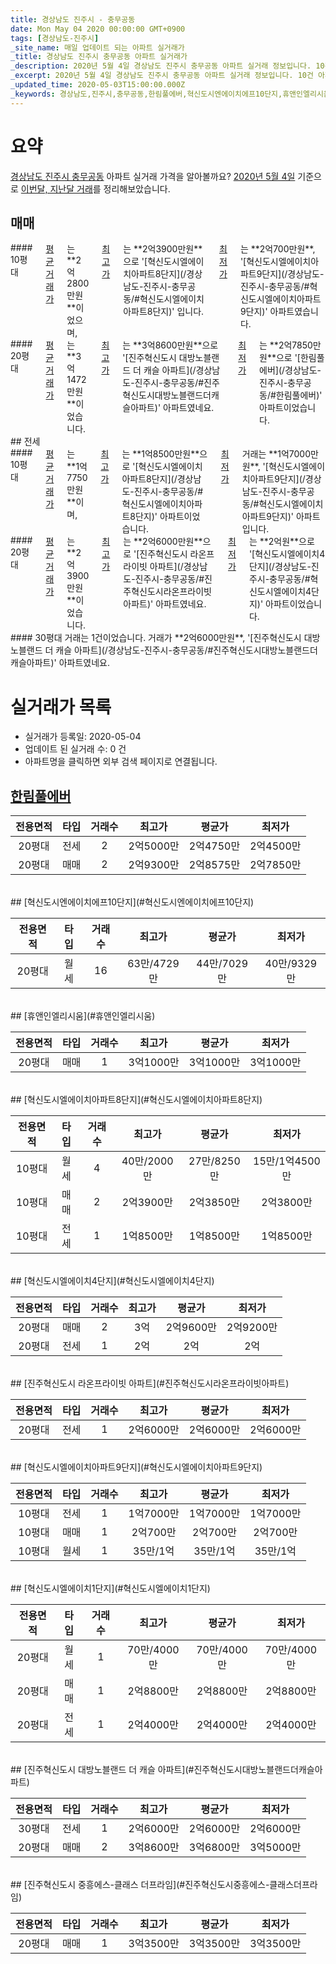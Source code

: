 ```yaml
---
title: 경상남도 진주시 - 충무공동
date: Mon May 04 2020 00:00:00 GMT+0900
tags: [경상남도-진주시]
_site_name: 매일 업데이트 되는 아파트 실거래가
_title: 경상남도 진주시 충무공동 아파트 실거래가
_description: 2020년 5월 4일 경상남도 진주시 충무공동 아파트 실거래 정보입니다. 10건 아파트 정보가 있습니다.
_excerpt: 2020년 5월 4일 경상남도 진주시 충무공동 아파트 실거래 정보입니다. 10건 아파트 정보가 있습니다.
_updated_time: 2020-05-03T15:00:00.000Z
_keywords: 경상남도,진주시,충무공동,한림풀에버,혁신도시엔에이치에프10단지,휴앤인엘리시움,혁신도시엘에이치아파트8단지,혁신도시엘에이치4단지,진주혁신도시 라온프라이빗 아파트,혁신도시엘에이치아파트9단지,혁신도시엘에이치1단지,진주혁신도시 대방노블랜드 더 캐슬 아파트,진주혁신도시 중흥에스-클래스 더프라임
---
```





# 요약
<ins>경상남도 진주시 충무공동</ins> 아파트 실거래 가격을 알아볼까요? <ins>2020년 5월 4일</ins> 기준으로 <ins>이번달, 지난달 거래</ins>를 정리해보았습니다.

## 매매
<div class="container">
<div class="six columns" markdown="1">
#### 10평대
<ins>평균 거래가</ins>는 **2억2800만원**이었으며, <ins>최고가</ins>는 **2억3900만원**으로 '[혁신도시엘에이치아파트8단지](/경상남도-진주시-충무공동/#혁신도시엘에이치아파트8단지)' 입니다. <ins>최저가</ins>는 **2억700만원**, '[혁신도시엘에이치아파트9단지](/경상남도-진주시-충무공동/#혁신도시엘에이치아파트9단지)' 아파트였습니다.
</div>
<div class="six columns" markdown="1">
#### 20평대
<ins>평균 거래가</ins>는 **3억1472만원**이었습니다. <ins>최고가</ins>는 **3억8600만원**으로 '[진주혁신도시 대방노블랜드 더 캐슬 아파트](/경상남도-진주시-충무공동/#진주혁신도시대방노블랜드더캐슬아파트)' 아파트였네요. <ins>최저가</ins>는 **2억7850만원**으로 '[한림풀에버](/경상남도-진주시-충무공동/#한림풀에버)' 아파트이었습니다.
</div>
</div>
## 전세
<div class="container">
<div class="six columns" markdown="1">
#### 10평대
<ins>평균 거래가</ins>는 **1억7750만원**이며, <ins>최고가</ins>는 **1억8500만원**으로 '[혁신도시엘에이치아파트8단지](/경상남도-진주시-충무공동/#혁신도시엘에이치아파트8단지)' 아파트이었습니다. <ins>최저가</ins> 거래는 **1억7000만원**, '[혁신도시엘에이치아파트9단지](/경상남도-진주시-충무공동/#혁신도시엘에이치아파트9단지)' 아파트입니다.
</div>
<div class="six columns" markdown="1">
#### 20평대
<ins>평균 거래가</ins>는 **2억3900만원**이었습니다. <ins>최고가</ins>는 **2억6000만원**으로 '[진주혁신도시 라온프라이빗 아파트](/경상남도-진주시-충무공동/#진주혁신도시라온프라이빗아파트)' 아파트였네요. <ins>최저가</ins>는 **2억원**으로 '[혁신도시엘에이치4단지](/경상남도-진주시-충무공동/#혁신도시엘에이치4단지)' 아파트이었습니다.
</div>
</div>
<div class="container">
<div class="twelve columns" markdown="1">
#### 30평대
거래는 1건이었습니다. 거래가 **2억6000만원**, '[진주혁신도시 대방노블랜드 더 캐슬 아파트](/경상남도-진주시-충무공동/#진주혁신도시대방노블랜드더캐슬아파트)' 아파트였네요.
</div>
</div>



# 실거래가 목록
- 실거래가 등록일: 2020-05-04
- 업데이트 된 실거래 수: 0 건
- 아파트명을 클릭하면 외부 검색 페이지로 연결됩니다.

## [한림풀에버](#한림풀에버)

|전용면적|타입|거래수|최고가|평균가|최저가|
|:---:|:---:|:---:|:---:|:---:|:---:|
|20평대|<span class="deal-type-2">전세</span>|2|2억5000만|2억4750만|2억4500만|
|20평대|<span class="deal-type-1">매매</span>|2|2억9300만|2억8575만|2억7850만|

<br/>
## [혁신도시엔에이치에프10단지](#혁신도시엔에이치에프10단지)

|전용면적|타입|거래수|최고가|평균가|최저가|
|:---:|:---:|:---:|:---:|:---:|:---:|
|20평대|<span class="deal-type-3">월세</span>|16|63만/4729만|44만/7029만|40만/9329만|

<br/>
## [휴앤인엘리시움](#휴앤인엘리시움)

|전용면적|타입|거래수|최고가|평균가|최저가|
|:---:|:---:|:---:|:---:|:---:|:---:|
|20평대|<span class="deal-type-1">매매</span>|1|3억1000만|3억1000만|3억1000만|

<br/>
## [혁신도시엘에이치아파트8단지](#혁신도시엘에이치아파트8단지)

|전용면적|타입|거래수|최고가|평균가|최저가|
|:---:|:---:|:---:|:---:|:---:|:---:|
|10평대|<span class="deal-type-3">월세</span>|4|40만/2000만|27만/8250만|15만/1억4500만|
|10평대|<span class="deal-type-1">매매</span>|2|2억3900만|2억3850만|2억3800만|
|10평대|<span class="deal-type-2">전세</span>|1|1억8500만|1억8500만|1억8500만|

<br/>
## [혁신도시엘에이치4단지](#혁신도시엘에이치4단지)

|전용면적|타입|거래수|최고가|평균가|최저가|
|:---:|:---:|:---:|:---:|:---:|:---:|
|20평대|<span class="deal-type-1">매매</span>|2|3억|2억9600만|2억9200만|
|20평대|<span class="deal-type-2">전세</span>|1|2억|2억|2억|

<br/>
## [진주혁신도시 라온프라이빗 아파트](#진주혁신도시라온프라이빗아파트)

|전용면적|타입|거래수|최고가|평균가|최저가|
|:---:|:---:|:---:|:---:|:---:|:---:|
|20평대|<span class="deal-type-2">전세</span>|1|2억6000만|2억6000만|2억6000만|

<br/>
## [혁신도시엘에이치아파트9단지](#혁신도시엘에이치아파트9단지)

|전용면적|타입|거래수|최고가|평균가|최저가|
|:---:|:---:|:---:|:---:|:---:|:---:|
|10평대|<span class="deal-type-2">전세</span>|1|1억7000만|1억7000만|1억7000만|
|10평대|<span class="deal-type-1">매매</span>|1|2억700만|2억700만|2억700만|
|10평대|<span class="deal-type-3">월세</span>|1|35만/1억|35만/1억|35만/1억|

<br/>
## [혁신도시엘에이치1단지](#혁신도시엘에이치1단지)

|전용면적|타입|거래수|최고가|평균가|최저가|
|:---:|:---:|:---:|:---:|:---:|:---:|
|20평대|<span class="deal-type-3">월세</span>|1|70만/4000만|70만/4000만|70만/4000만|
|20평대|<span class="deal-type-1">매매</span>|1|2억8800만|2억8800만|2억8800만|
|20평대|<span class="deal-type-2">전세</span>|1|2억4000만|2억4000만|2억4000만|

<br/>
## [진주혁신도시 대방노블랜드 더 캐슬 아파트](#진주혁신도시대방노블랜드더캐슬아파트)

|전용면적|타입|거래수|최고가|평균가|최저가|
|:---:|:---:|:---:|:---:|:---:|:---:|
|30평대|<span class="deal-type-2">전세</span>|1|2억6000만|2억6000만|2억6000만|
|20평대|<span class="deal-type-1">매매</span>|2|3억8600만|3억6800만|3억5000만|

<br/>
## [진주혁신도시 중흥에스-클래스 더프라임](#진주혁신도시중흥에스-클래스더프라임)

|전용면적|타입|거래수|최고가|평균가|최저가|
|:---:|:---:|:---:|:---:|:---:|:---:|
|20평대|<span class="deal-type-1">매매</span>|1|3억3500만|3억3500만|3억3500만|

<br/>



